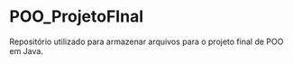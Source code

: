 # POO_ProjetoFInal
Repositório utilizado para armazenar arquivos para o projeto final de POO em Java.
